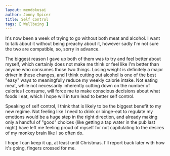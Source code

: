 ```yaml
---
layout: mendokusai
author: Jonny Spicer
title: Self Control
tags: [ Wellbeing ]
---
```

It's now been a week of trying to go without both meat and alcohol. I want to talk about it without being preachy about it, however sadly I'm not sure the two are compatible, so, sorry in advance.

The biggest reason I gave up both of them was to try and feel better about myself, which certainly does not make me think or feel like I'm better than anyone who consumes those two things. Losing weight
is definitely a major driver in these changes, and I think cutting out alcohol is one of the best "easy" ways to meaningfully reduce my weekly calorie intake. Not eating meat, while not necessarily inherently
cutting down on the number of calories I consume, will force me to make conscious decisions about what foods I eat, which I hope will in turn lead to better self control.

Speaking of self control, I think that is likely to be the biggest benefit to my new regime. Not feeling like I need to drink or binge-eat to regulate my emotions would be a huge step in the right direction,
and already making only a handful of "good" choices (like getting a tap water in the pub last night) have left me feeling proud of myself for not capitulating to the desires of my monkey brain like I so often do.

I hope I can keep it up, at least until Christmas. I'll report back later with how it's going, fingers crossed for me.
